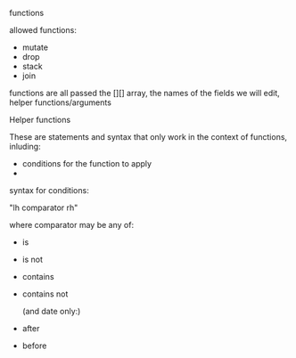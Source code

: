 functions

allowed functions:
 - mutate
 - drop
 - stack 
 - join

functions are all passed the [][] array, the names of the fields we will edit, helper functions/arguments

Helper functions

These are statements and syntax that only work in the context of functions, inluding:
 - conditions for the function to apply
 - 

syntax for conditions:
 
 "lh comparator rh"
 
 where comparator may be any of:
 - is
 - is not
 - contains
 - contains not
 
   (and date only:)
   
 - after 
 - before
 
 
